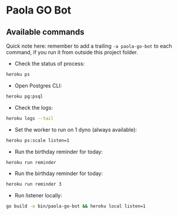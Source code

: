 # Paola GO Bot

## Available commands

Quick note here: remember to add a trailing `-a paola-go-bot` to each command, if you run it from outside this project folder.

- Check the status of process:

```bash
heroku ps
```

- Open Postgres CLI:

```bash
heroku pg:psql
```

- Check the logs:

```bash
heroku logs --tail
```

- Set the worker to run on 1 dyno (always available):

```bash
heroku ps:scale listen=1
```

- Run the birthday reminder for today:

```bash
heroku run reminder
```

- Run the birthday reminder for today:

```bash
heroku run reminder 3
```

- Run listener locally:

```bash
go build -o bin/paola-go-bot && heroku local listen=1
```
